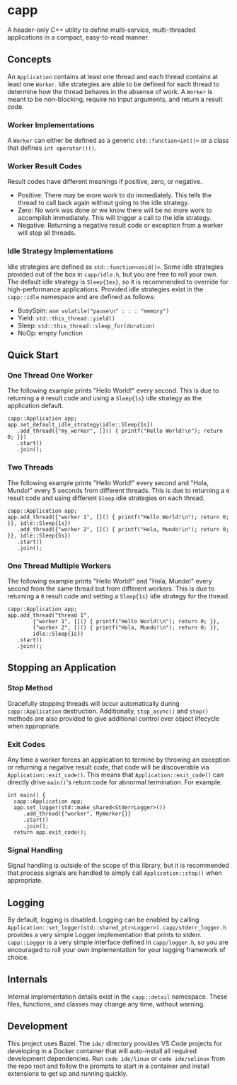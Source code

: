 # capp
A header-only C++ utility to define multi-service, multi-threaded applications in a compact, easy-to-read manner.


## Concepts
An `Application` contains at least one thread and each thread contains at least one `Worker`.
Idle strategies are able to be defined for each thread to determine how the thread behaves in the absense of work.
A `Worker` is meant to be non-blocking, require no input arguments, and return a result code.

### Worker Implementations
A `Worker` can either be defined as a generic `std::function<int()>` or a class that defines `int operator()()`.

### Worker Result Codes
Result codes have different meanings if positive, zero, or negative.
* Positive: There may be more work to do immediately. This tells the thread to call back again without going to the idle strategy.
* Zero: No work was done or we know there will be no more work to accomplish immediately. This will trigger a call to the idle strategy.
* Negative: Returning a negative result code or exception from a worker will stop all threads.

### Idle Strategy Implementations
Idle strategies are defined as `std::function<void()>`. 
Some idle strategies provided out of the box in `capp/idle.h`, but you are free to roll your own.
The default idle strategy is `Sleep{1ms}`, so it is recommended to override for high-performance applications.
Provided idle strategies exist in the `capp::idle` namespace and are defined as follows:
* BusySpin: `asm volatile("pause\n" : : : "memory")`
* Yield: `std::this_thread::yield()`
* Sleep: `std::this_thread::sleep_for(duration)`
* NoOp: empty function


## Quick Start

### One Thread One Worker
The following example prints "Hello World!" every second.
This is due to returning a `0` result code and using a `Sleep{1s}` idle strategy as the application default.
```
capp::Application app;
app.set_default_idle_strategy(idle::Sleep{1s})
   .add_thread({"my_worker", []() { printf("Hello World!\n"); return 0; }})
   .start()
   .join();
```

### Two Threads
The following example prints "Hello World!" every second and "Hola, Mundo!" every 5 seconds from different threads.
This is due to returning a `0` result code and using different `Sleep` idle strategies on each thread.
```
capp::Application app;
app.add_thread({"worker 1", []() { printf("Hello World!\n"); return 0; }}, idle::Sleep{1s})
   .add_thread({"worker 2", []() { printf("Hola, Mundo!\n"); return 0; }}, idle::Sleep{5s})
   .start()
   .join(); 
```

### One Thread Multiple Workers
The following example prints "Hello World!" and "Hola, Mundo!" every second from the same thread but from different workers.
This is due to returning a `0` result code and setting a `Sleep{1s}` idle strategy for the thread.
```
capp::Application app;
app.add_thread("thread 1", 
        {"worker 1", []() { printf("Hello World!\n"); return 0; }},
        {"worker 2", []() { printf("Hola, Mundo!\n"); return 0; }}, 
        idle::Sleep{1s})
   .start()
   .join(); 
```

## Stopping an Application

### Stop Method
Gracefully stopping threads will occur automatically during `capp::Application` destruction.
Additionally, `stop_async()` and `stop()` methods are also provided to give additional control over object lifecycle when appropriate.

### Exit Codes
Any time a worker forces an application to termine by throwing an exception or returning a negative result code, that code will be discoverable via `Application::exit_code()`.
This means that `Application::exit_code()` can directly drive `main()`'s return code for abnormal termination.
For example:
```
int main() {
  capp::Application app;
  app.set_logger(std::make_shared<StderrLogger>())
     .add_thread({"worker", MyWorker{}}
     .start()
     .join(); 
  return app.exit_code();
```

### Signal Handling
Signal handling is outside of the scope of this library, but it is recommended that process signals are handled to simply call `Application::stop()` when appropriate.


## Logging
By default, logging is disabled.
Logging can be enabled by calling `Application::set_logger(std::shared_ptr<Logger>)`.
`capp/stderr_logger.h` provides a very simple Logger implementation that prints to stderr.
`capp::Logger` is a very simple interface defined in `capp/logger.h`, so you are encouraged to roll your own implementation for your logging framework of choice.


## Internals
Internal implementation details exist in the `capp::detail` namespace.
These files, functions, and classes may change any time, without warning.


## Development
This project uses Bazel.
The `ide/` directory provides VS Code projects for developing in a Docker container that will auto-install all required development dependencies.
Run `code ide/linux` or `code ide/selinux` from the repo root and follow the prompts to start in a container and install extensions to get up and running quickly.


